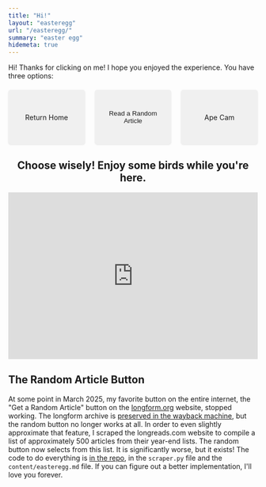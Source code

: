 ```yaml
---
title: "Hi!"
layout: "easteregg"
url: "/easteregg/"
summary: "easter egg"
hidemeta: true
---
```


Hi! Thanks for clicking on me! I hope you enjoyed the experience. You have three options:

<style>
@keyframes bounce {
    0%, 100% { transform: translateY(0); }
    50% { transform: translateY(-5px); }
}

.easter-button {
    display: flex !important;
    align-items: center !important;
    justify-content: center !important;
    padding: 20px !important;
    background-color: #f0f0f0 !important;
    color: var(--primary) !important;
    text-decoration: none !important;
    border-radius: 5px !important;
    flex: 1 !important;
    text-align: center !important;
    max-width: 250px !important;
    min-height: 70px !important;
    transition: all 0.2s ease !important;
    border: 1px solid var(--border) !important;
    box-shadow: 0 1px 3px rgba(0,0,0,0.1) !important;
    margin: 0 !important;
    cursor: pointer !important;
}

.easter-button:hover {
    animation: bounce 0.5s ease infinite;
    background-color: #e0e0e0 !important;
}

.button-container {
    display: flex !important;
    justify-content: center !important;
    gap: 20px !important;
    margin-top: 20px !important;
    width: 100% !important;
}

@media screen and (max-width: 768px) {
    .button-container {
        flex-direction: column !important;
        align-items: center !important;
    }
    
    .easter-button {
        max-width: 80% !important;  /* Makes buttons wider on mobile */
    }
}
</style>

<script>
function openRandomLongreadsArticle() {
  console.log("Button clicked, attempting to fetch articles...");
  
  // Define the articles directly in the code as a fallback
  const fallbackArticles = [
    "https://longreads.com/2022/10/25/the-last-days-of-the-dinosaurs/",
    "https://longreads.com/2022/09/27/the-long-shot/",
    "https://longreads.com/2022/08/30/the-art-of-losing-friends/",
    "https://longreads.com/2022/07/26/the-last-resort/",
    "https://longreads.com/2022/06/28/the-big-lie/",
    "https://www.newyorker.com/magazine/2023/02/06/the-myth-of-normal-family",
    "https://www.theatlantic.com/magazine/archive/2022/05/social-media-democracy-trust-babel/629369/",
    "https://www.nytimes.com/2022/04/13/magazine/tennis-ball-manufacturing.html",
    "https://www.wired.com/story/ai-prompt-engineering-jobs/"
  ];
  
  // Create a function to open the article
  const openArticle = (article) => {
    console.log("Opening article:", article);
    
    // For Safari compatibility, use location.href instead of window.open
    // but first check if we should open in a new tab
    const isSafari = /^((?!chrome|android).)*safari/i.test(navigator.userAgent);
    
    if (isSafari) {
      // For Safari, create and click a temporary link
      const tempLink = document.createElement('a');
      tempLink.href = article;
      tempLink.target = '_blank';
      tempLink.rel = 'noopener noreferrer';
      document.body.appendChild(tempLink);
      tempLink.click();
      document.body.removeChild(tempLink);
    } else {
      // For other browsers, use window.open
      window.open(article, '_blank', 'noopener,noreferrer');
    }
  };
  
  // Try to fetch the JSON file
  fetch('/data/longreads_articles.json')
    .then(response => {
      console.log("Fetch response status:", response.status);
      if (!response.ok) {
        throw new Error(`Failed to load article list (status ${response.status})`);
      }
      return response.json();
    })
    .then(articles => {
      console.log("Articles loaded:", articles);
      if (!Array.isArray(articles) || articles.length === 0) {
        throw new Error('No articles found or invalid format');
      }
      
      // Select a random article from the list
      const randomIndex = Math.floor(Math.random() * articles.length);
      const randomArticle = articles[randomIndex];
      
      // Open the article
      openArticle(randomArticle);
    })
    .catch(error => {
      console.error('Error loading random article:', error);
      
      // Use a fallback article from the hardcoded list
      const randomIndex = Math.floor(Math.random() * fallbackArticles.length);
      const randomArticle = fallbackArticles[randomIndex];
      console.log("Using fallback article:", randomArticle);
      
      // Open the fallback article
      openArticle(randomArticle);
    });
}
</script>

<div class="button-container">
    <a href="/" class="easter-button">Return Home</a>
    <button onclick="openRandomLongreadsArticle()" class="easter-button">Read a Random Article</button>
    <a href="https://zoo.sandiegozoo.org/cams/ape-cam" class="easter-button">Ape Cam</a>
</div>

<div style="text-align: center;">
    <h2>Choose wisely! Enjoy some birds while you're here.</h2>
</div>
    <div style="display: flex; justify-content: center;">
        <iframe 
            width="600" 
            height="337" 
            src="https://www.youtube.com/embed/x10vL6_47Dw?autoplay=1&mute=1&playsinline=1" 
            frameborder="0" 
            allow="accelerometer; autoplay; clipboard-write; encrypted-media; gyroscope; picture-in-picture" 
            allowfullscreen>
        </iframe>
    </div>


## The Random Article Button

At some point in March 2025, my favorite button on the entire internet, the "Get a Random Article" button on the [longform.org](https://web.archive.org/web/20250311104911/https://longform.org/) website, stopped working. The longform archive is [preserved in the wayback machine](https://web.archive.org/web/20250114190750/https://longform.org/sections), but the random button no longer works at all. In order to even slightly approximate that feature, I scraped the longreads.com website to compile a list of approximately 500 articles from their year-end lists. The random button now selects from this list. It is significantly worse, but it exists! The code to do everything is [in the repo](https://github.com/gsekeres/hugo_site), in the `scraper.py` file and the `content/easteregg.md` file. If you can figure out a better implementation, I'll love you forever.







